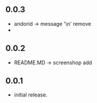 ## 0.0.3

* andorid -> message '\n' remove
* 
## 0.0.2

* README.MD -> screenshop add
 
## 0.0.1

* initial release.
